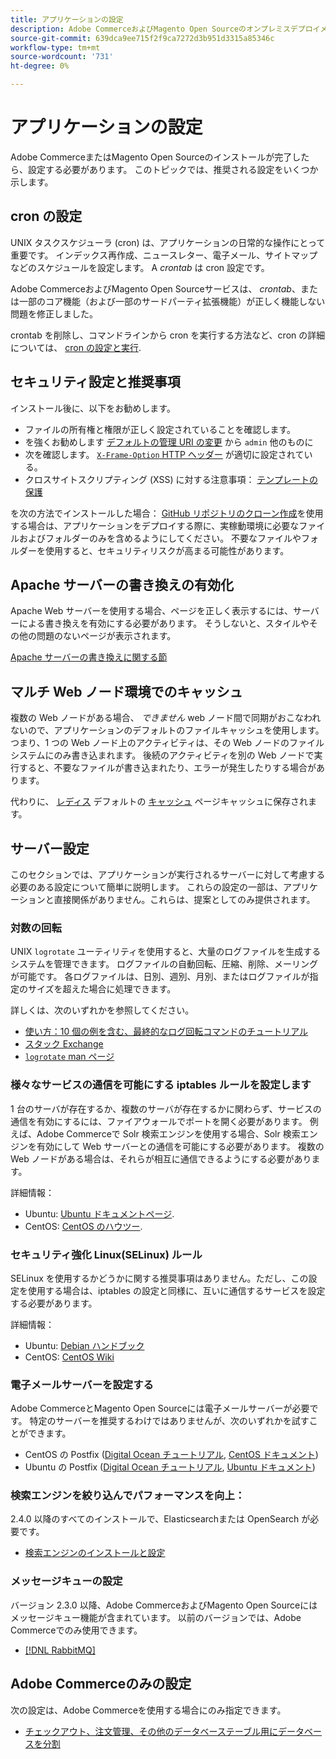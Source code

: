 ```yaml
---
title: アプリケーションの設定
description: Adobe CommerceおよびMagento Open Sourceのオンプレミスデプロイメントに必要なインストール後の設定について説明します。
source-git-commit: 639dca9ee715f2f9ca7272d3b951d3315a85346c
workflow-type: tm+mt
source-wordcount: '731'
ht-degree: 0%

---
```



# アプリケーションの設定

Adobe CommerceまたはMagento Open Sourceのインストールが完了したら、設定する必要があります。 このトピックでは、推奨される設定をいくつか示します。

## cron の設定

UNIX タスクスケジューラ (cron) は、アプリケーションの日常的な操作にとって重要です。 インデックス再作成、ニュースレター、電子メール、サイトマップなどのスケジュールを設定します。 A *crontab* は cron 設定です。

Adobe CommerceおよびMagento Open Sourceサービスは、 *crontab*、または一部のコア機能（および一部のサードパーティ拡張機能）が正しく機能しない問題を修正しました。

crontab を削除し、コマンドラインから cron を実行する方法など、cron の詳細については、 [cron の設定と実行](../../configuration/cli/configure-cron-jobs.md).

## セキュリティ設定と推奨事項

インストール後に、以下をお勧めします。

* ファイルの所有権と権限が正しく設定されていることを確認します。
* を強くお勧めします [デフォルトの管理 URI の変更](../tutorials/admin-uri.md) から `admin` 他のものに
* 次を確認します。 [`X-Frame-Option` HTTP ヘッダー](../../configuration/security/xframe-options.md) が適切に設定されている。
* クロスサイトスクリプティング (XSS) に対する注意事項： [テンプレートの保護](https://developer.adobe.com/commerce/php/development/security/cross-site-scripting/)

を次の方法でインストールした場合： [GitHub リポジトリのクローン作成](https://developer.adobe.com/commerce/contributor/guides/install/clone-repository/)を使用する場合は、アプリケーションをデプロイする際に、実稼動環境に必要なファイルおよびフォルダーのみを含めるようにしてください。 不要なファイルやフォルダーを使用すると、セキュリティリスクが高まる可能性があります。

## Apache サーバーの書き換えの有効化

Apache Web サーバーを使用する場合、ページを正しく表示するには、サーバーによる書き換えを有効にする必要があります。 そうしないと、スタイルやその他の問題のないページが表示されます。

[Apache サーバーの書き換えに関する節](../prerequisites/web-server/apache.md#apache-rewrites-and-htaccess)

## マルチ Web ノード環境でのキャッシュ

複数の Web ノードがある場合、 *できません* web ノード間で同期がおこなわれないので、アプリケーションのデフォルトのファイルキャッシュを使用します。 つまり、1 つの Web ノード上のアクティビティは、その Web ノードのファイルシステムにのみ書き込まれます。 後続のアクティビティを別の Web ノードで実行すると、不要なファイルが書き込まれたり、エラーが発生したりする場合があります。

代わりに、 [レディス](../../configuration/cache/config-redis.md) デフォルトの [キャッシュ](https://glossary.magento.com/cache) ページキャッシュに保存されます。

## サーバー設定

このセクションでは、アプリケーションが実行されるサーバーに対して考慮する必要のある設定について簡単に説明します。 これらの設定の一部は、アプリケーションと直接関係がありません。これらは、提案としてのみ提供されます。

### 対数の回転

UNIX `logrotate` ユーティリティを使用すると、大量のログファイルを生成するシステムを管理できます。 ログファイルの自動回転、圧縮、削除、メーリングが可能です。 各ログファイルは、日別、週別、月別、またはログファイルが指定のサイズを超えた場合に処理できます。

詳しくは、次のいずれかを参照してください。

* [使い方：10 個の例を含む、最終的なログ回転コマンドのチュートリアル](https://www.thegeekstuff.com/2010/07/logrotate-examples)
* [スタック Exchange](https://unix.stackexchange.com/questions/85662/how-to-properly-automatically-manually-rotate-log-files-for-production-rails-app)
* [`logrotate` man ページ](https://linuxconfig.org/logrotate-8-manual-page)

### 様々なサービスの通信を可能にする iptables ルールを設定します

1 台のサーバが存在するか、複数のサーバが存在するかに関わらず、サービスの通信を有効にするには、ファイアウォールでポートを開く必要があります。 例えば、Adobe Commerceで Solr 検索エンジンを使用する場合、Solr 検索エンジンを有効にして Web サーバーとの通信を可能にする必要があります。 複数の Web ノードがある場合は、それらが相互に通信できるようにする必要があります。

詳細情報：

* Ubuntu: [Ubuntu ドキュメントページ](https://help.ubuntu.com/community/IptablesHowTo).
* CentOS: [CentOS のハウツー](https://wiki.centos.org/HowTos/Network/IPTables).

### セキュリティ強化 Linux(SELinux) ルール

SELinux を使用するかどうかに関する推奨事項はありません。ただし、この設定を使用する場合は、iptables の設定と同様に、互いに通信するサービスを設定する必要があります。

詳細情報：

* Ubuntu: [Debian ハンドブック](https://debian-handbook.info/browse/stable/sect.selinux.html)
* CentOS: [CentOS Wiki](https://wiki.centos.org/HowTos/SELinux)

### 電子メールサーバーを設定する

Adobe CommerceとMagento Open Sourceには電子メールサーバーが必要です。 特定のサーバーを推奨するわけではありませんが、次のいずれかを試すことができます。

* CentOS の Postfix ([Digital Ocean チュートリアル](https://www.digitalocean.com/community/tutorials/how-to-install-postfix-on-centos-6), [CentOS ドキュメント](https://www.centos.org))
* Ubuntu の Postfix ([Digital Ocean チュートリアル](https://www.digitalocean.com/community/tutorials/how-to-install-and-setup-postfix-on-ubuntu-14-04), [Ubuntu ドキュメント](https://help.ubuntu.com/community/MailServer))

### 検索エンジンを絞り込んでパフォーマンスを向上：

2.4.0 以降のすべてのインストールで、Elasticsearchまたは OpenSearch が必要です。

* [検索エンジンのインストールと設定](../../configuration/search/overview-search.md)

### メッセージキューの設定

バージョン 2.3.0 以降、Adobe CommerceおよびMagento Open Sourceにはメッセージキュー機能が含まれています。 以前のバージョンでは、Adobe Commerceでのみ使用できます。

* [[!DNL RabbitMQ]](../../configuration/queues/message-queue-framework.md)

## Adobe Commerceのみの設定

次の設定は、Adobe Commerceを使用する場合にのみ指定できます。

* [チェックアウト、注文管理、その他のデータベーステーブル用にデータベースを分割](../../configuration/storage/multi-master.md)
